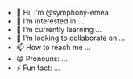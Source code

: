 - 👋 Hi, I’m @symphony-emea
- 👀 I’m interested in ...
- 🌱 I’m currently learning ...
- 💞️ I’m looking to collaborate on ...
- 📫 How to reach me ...
- 😄 Pronouns: ...
- ⚡ Fun fact: ...

<!---
symphony-emea/symphony-emea is a ✨ special ✨ repository because its `README.md` (this file) appears on your GitHub profile.
You can click the Preview link to take a look at your changes.
--->
